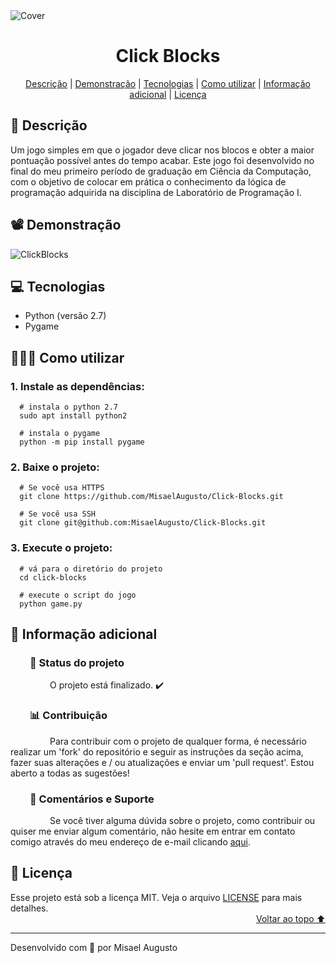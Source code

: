 <img id="cover" align="center" src="https://ik.imagekit.io/ocq8ayf2ug/cover_fEzksxh5C.png" alt="Cover" />

<h1 id="title" align="center">Click Blocks</h1>

<div align="center">
  <a href="#description">Descrição</a> |
  <a href="#preview">Demonstração</a> |
  <a href="#technologies">Tecnologias</a> |
  <a href="#how-to-use">Como utilizar</a> |
  <a href="#info">Informação adicional</a> |
  <a href="#license">Licença</a>
</div>

<h2 id="description">📑️ Descrição</h2>
<p>
  Um jogo simples em que o jogador deve clicar nos blocos e obter a maior pontuação possível antes do tempo acabar. Este jogo foi desenvolvido no final do meu primeiro período de graduação em Ciência da Computação, com o objetivo de colocar em prática o conhecimento da lógica de programação adquirida na disciplina de Laboratório de Programação I.
</p>

<h2 id="preview">📽️ Demonstração</h2>

![ClickBlocks](https://ik.imagekit.io/ocq8ayf2ug/click-blocks_aBSDaQtu_.gif)

<h2 id="technologies">💻️ Tecnologias</h2>
<ul>
  <li>Python (versão 2.7)</li>
  <li>Pygame</li>
</ul>

<h2 id="how-to-use">👨🏽‍💻️ Como utilizar</h2>
<h3>1. Instale as dependências:</h3>

```
  # instala o python 2.7
  sudo apt install python2

  # instala o pygame
  python -m pip install pygame
```

<h3>2. Baixe o projeto:</h3>

```
  # Se você usa HTTPS
  git clone https://github.com/MisaelAugusto/Click-Blocks.git

  # Se você usa SSH
  git clone git@github.com:MisaelAugusto/Click-Blocks.git
```

<h3>3. Execute o projeto:</h3>

```
  # vá para o diretório do projeto
  cd click-blocks

  # execute o script do jogo
  python game.py
```

<h2 id="info">📌️ Informação adicional</h2>
<h3 id="status">&nbsp;&nbsp;&nbsp;&nbsp;&nbsp;&nbsp;&nbsp;&nbsp;🔎️ Status do projeto</h3>
<p>
&nbsp;&nbsp;&nbsp;&nbsp;&nbsp;&nbsp;&nbsp;&nbsp;&nbsp;&nbsp;&nbsp;&nbsp;&nbsp;&nbsp;&nbsp;&nbsp;O projeto está finalizado. ✔️</p>

<h3 id="contributing">&nbsp;&nbsp;&nbsp;&nbsp;&nbsp;&nbsp;&nbsp;&nbsp;📊️ Contribuição</h3>
<p>
&nbsp;&nbsp;&nbsp;&nbsp;&nbsp;&nbsp;&nbsp;&nbsp;&nbsp;&nbsp;&nbsp;&nbsp;&nbsp;&nbsp;&nbsp;&nbsp;Para contribuir com o projeto de qualquer forma, é necessário realizar um 'fork' do repositório e seguir as instruções da seção acima, fazer suas alterações e / ou atualizações e enviar um 'pull request'. Estou aberto a todas as sugestões!</p>

<h3 id="feedback-support">&nbsp;&nbsp;&nbsp;&nbsp;&nbsp;&nbsp;&nbsp;&nbsp;💬️ Comentários e Suporte</h3>
<p>
&nbsp;&nbsp;&nbsp;&nbsp;&nbsp;&nbsp;&nbsp;&nbsp;&nbsp;&nbsp;&nbsp;&nbsp;&nbsp;&nbsp;&nbsp;&nbsp;Se você tiver alguma dúvida sobre o projeto, como contribuir ou quiser me enviar algum comentário, não hesite em entrar em contato comigo através do meu endereço de e-mail clicando <a href="https://mail.google.com/mail/u/0/?view=cm&fs=1&to=misael.costa@ccc.ufcg.edu.br&su=(Comentário ou Suporte) para 'Click Blocks'&tf=1">aqui</a>.</p>

<h2 id="license">📜️ Licença</h2>
<div>
  <div>
    Esse projeto está sob a licença MIT. Veja o arquivo <a href="LICENSE">LICENSE</a> para mais detalhes.
  </div>
  <div align="right">
    <a href="#cover">Voltar ao topo ⬆️</a>
  </div>
</div>

---
<p>Desenvolvido com 💙️ por Misael Augusto</p>
